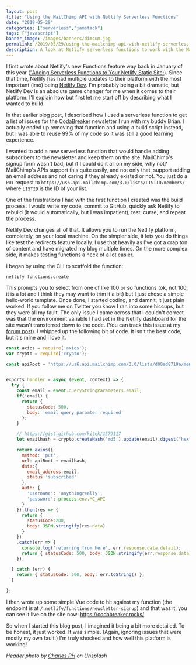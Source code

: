 ```yaml
---
layout: post
title: "Using the MailChimp API with Netlify Serverless Functions"
date: "2019-05-29"
categories: ["serverless","jamstack"]
tags: ["javascript"]
banner_image: /images/banners/dimsum.jpg
permalink: /2019/05/29/using-the-mailchimp-api-with-netlify-serverless-functions
description: A look at Netlify serverless functions to work with the MailChimp API
---
```


I first wrote about Netlify's new Functions feature way back in January of this year (["Adding Serverless Functions to Your Netlify Static Site:](https://www.raymondcamden.com/2019/01/08/adding-serverless-functions-to-your-netlify-static-site)). Since that time, Netlify has had multiple updates to their platform with the most important (imo) being [Netlify Dev](https://www.netlify.com/products/dev/). I'm probably being a bit dramatic, but Netlify Dev is an absolute game changer for me when it comes to their platform. I'll explain how but first let me start off by describing what I wanted to build.

In that earlier blog post, I described how I used a serverless function to get a list of issues for the [CodaBreaker](https://codabreaker.rocks) newsletter I run with my buddy Brian. I actually ended up removing that function and using a build script instead, but I was able to reuse 99% of my code so it was still a good learning experience. 

I wanted to add a new serverless function that would handle adding subscribers to the newsletter and keep them on the site. MailChimp's signup form wasn't bad, but if I could do it all on my side, why not? MailChimp's APIs support this quite easily, and not only that, support adding an email address and not caring if they already existed or not. You just do a `PUT` request to `https://us6.api.mailchimp.com/3.0/lists/LISTID/members/` where `LISTID` is the ID of your list. 

One of the frustrations I had with the first function I created was the build process. I would write my code, commit to GitHub, quickly ask Netlify to rebuild (it would automatically, but I was impatient), test, curse, and repeat the process. 

Netlify Dev changes all of that. It allows you to run the Netlify platform, completely, on your local machine. On the simpler side, it lets you do things like test the redirects feature locally. I use that heavily as I've got a crap ton of content and have migrated my blog multiple times. On the more complex side, it makes testing functions a heck of a lot easier. 

I began by using the CLI to scaffold the function:

	netlify functions:create

This prompts you to select from one of like 100 or so functions (ok, not 100, it is a lot and I think they may want to trim it a bit) but I just chose a simple hello-world template. Once done, I started coding, and damnit, it just plain worked. If you follow me on Twitter you know I ran into some hiccups, but they were all my fault. The only issue I came across that I couldn't correct was that the environment variable I had set in the Netlify dashboard for the site wasn't transferred down to the code. (You can track this issue at my [forum post](https://community.netlify.com/t/should-netlify-dev-functions-have-access-to-env-variables/1171)). I whipped up the following bit of code. It isn't the best code, but it's mine and I love it.

```js
const axios = require('axios');
var crypto = require('crypto');

const apiRoot = 'https://us6.api.mailchimp.com/3.0/lists/d00ad8719a/members/';


exports.handler = async (event, context) => {
  try {
    const email = event.queryStringParameters.email;
    if(!email) {
      return { 
        statusCode: 500, 
        body: 'email query paramter required' 
      };
    }

    // https://gist.github.com/kitek/1579117
    let emailhash = crypto.createHash('md5').update(email).digest("hex");

    return axios({
      method: 'put',
      url: apiRoot + emailhash,
      data:{
        email_address:email,
        status:'subscribed'
      },
      auth: {
        'username': 'anythingreally',
        'password': process.env.MC_API
      }
    }).then(res => {
      return {
        statusCode:200, 
        body: JSON.stringify(res.data)
      }
    })
    .catch(err => {
      console.log('returning from here', err.response.data.detail);
      return { statusCode: 500, body: JSON.stringify(err.response.data) };
    });

  } catch (err) {
    return { statusCode: 500, body: err.toString() };
  }

};
```

I then wrote up some simple Vue code to hit against my function (the endpoint is at `/.netlify/functions/newsletter-signup`) and that was it, you can see it live on the site now: <https://codabreaker.rocks/>

So when I started this blog post, I imagined it being a bit more detailed. To be honest, it just worked. It was simple. (Again, ignoring issues that were mostly my own fault.) I'm truly shocked and how well this platform is working!

<i>Header photo by <a href="https://unsplash.com/photos/D-vDQMTfAAU?utm_source=unsplash&utm_medium=referral&utm_content=creditCopyText">Charles PH</a> on Unsplash</i>